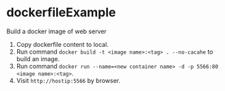 # dockerfileExample
Build a docker image of web server

1. Copy dockerfile content to local.
2. Run command ``` docker build -t <image name>:<tag> . --no-cacahe ``` to build an image.
3. Run command ``` docker run --name=<new container name> -d -p 5566:80 <image name>:<tag> ```.
4. Visit ``` http://hostip:5566 ``` by browser.
